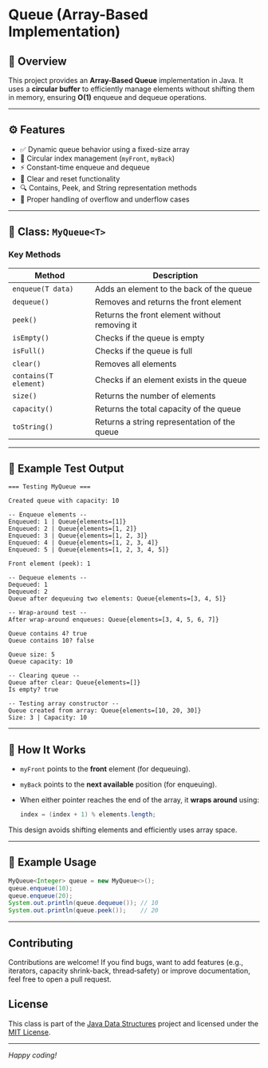 # **Queue (Array-Based Implementation)**

## 📘 Overview

This project provides an **Array-Based Queue** implementation in Java.
It uses a **circular buffer** to efficiently manage elements without shifting them in memory, ensuring **O(1)** enqueue and dequeue operations.

---

## ⚙️ Features

* ✅ Dynamic queue behavior using a fixed-size array
* 🔁 Circular index management (`myFront`, `myBack`)
* ⚡ Constant-time enqueue and dequeue
* 🧹 Clear and reset functionality
* 🔍 Contains, Peek, and String representation methods
* 🚫 Proper handling of overflow and underflow cases

---

## 🧩 Class: `MyQueue<T>`

### Key Methods

| Method                | Description                                   |
| --------------------- | --------------------------------------------- |
| `enqueue(T data)`     | Adds an element to the back of the queue      |
| `dequeue()`           | Removes and returns the front element         |
| `peek()`              | Returns the front element without removing it |
| `isEmpty()`           | Checks if the queue is empty                  |
| `isFull()`            | Checks if the queue is full                   |
| `clear()`             | Removes all elements                          |
| `contains(T element)` | Checks if an element exists in the queue      |
| `size()`              | Returns the number of elements                |
| `capacity()`          | Returns the total capacity of the queue       |
| `toString()`          | Returns a string representation of the queue  |

---

## 🧪 Example Test Output

```
=== Testing MyQueue ===

Created queue with capacity: 10

-- Enqueue elements --
Enqueued: 1 | Queue{elements=[1]}
Enqueued: 2 | Queue{elements=[1, 2]}
Enqueued: 3 | Queue{elements=[1, 2, 3]}
Enqueued: 4 | Queue{elements=[1, 2, 3, 4]}
Enqueued: 5 | Queue{elements=[1, 2, 3, 4, 5]}

Front element (peek): 1

-- Dequeue elements --
Dequeued: 1
Dequeued: 2
Queue after dequeuing two elements: Queue{elements=[3, 4, 5]}

-- Wrap-around test --
After wrap-around enqueues: Queue{elements=[3, 4, 5, 6, 7]}

Queue contains 4? true
Queue contains 10? false

Queue size: 5
Queue capacity: 10

-- Clearing queue --
Queue after clear: Queue{elements=[]}
Is empty? true

-- Testing array constructor --
Queue created from array: Queue{elements=[10, 20, 30]}
Size: 3 | Capacity: 10
```

---

## 🧠 How It Works

* `myFront` points to the **front** element (for dequeuing).
* `myBack` points to the **next available** position (for enqueuing).
* When either pointer reaches the end of the array, it **wraps around** using:

  ```java
  index = (index + 1) % elements.length;
  ```

This design avoids shifting elements and efficiently uses array space.

---

## 🧰 Example Usage

```java
MyQueue<Integer> queue = new MyQueue<>();
queue.enqueue(10);
queue.enqueue(20);
System.out.println(queue.dequeue()); // 10
System.out.println(queue.peek());    // 20
```

---

## Contributing

Contributions are welcome! If you find bugs, want to add features (e.g., iterators, capacity shrink-back, thread‐safety) or improve documentation, feel free to open a pull request.

## License

This class is part of the [Java Data Structures](https://github.com/Eyadeltaher/java-data-structures) project and licensed under the [MIT License](../LICENSE).

---

*Happy coding!*
